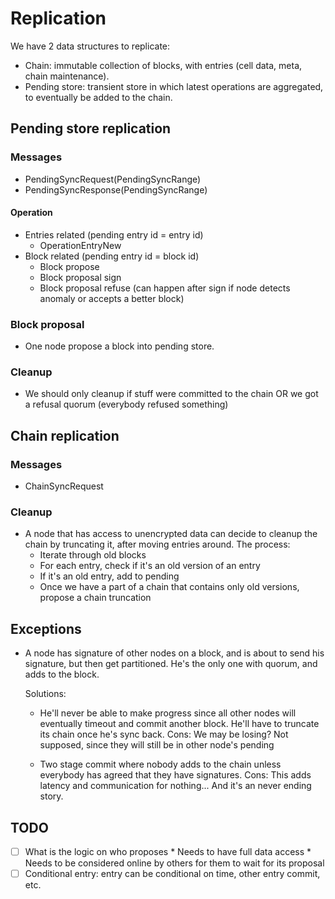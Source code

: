 

# Replication

We have 2 data structures to replicate:
* Chain: immutable collection of blocks, with entries (cell data, meta, chain maintenance).
* Pending store: transient store in which latest operations are aggregated, to eventually be added to the chain.


## Pending store replication

### Messages

* PendingSyncRequest(PendingSyncRange)
* PendingSyncResponse(PendingSyncRange)

#### Operation
* Entries related (pending entry id = entry id)
    * OperationEntryNew
* Block related (pending entry id = block id)
    * Block propose
    * Block proposal sign
    * Block proposal refuse (can happen after sign if node detects anomaly or accepts a better block)


### Block proposal
* One node propose a block into pending store. 


### Cleanup
* We should only cleanup if stuff were committed to the chain OR we got a refusal quorum (everybody refused something)



## Chain replication

### Messages
* ChainSyncRequest


### Cleanup
* A node that has access to unencrypted data can decide to cleanup the chain by truncating it, after moving entries around.
  The process:
  * Iterate through old blocks
  * For each entry, check if it's an old version of an entry
  * If it's an old entry, add to pending
  * Once we have a part of a chain that contains only old versions, propose a chain truncation

## Exceptions
* A node has signature of other nodes on a block, and is about to send his signature, but then get partitioned.
  He's the only one with quorum, and adds to the block.

  Solutions:
  * He'll never be able to make progress since all other nodes will eventually timeout and commit another block.
    He'll have to truncate its chain once he's sync back.
    Cons: We may be losing? Not supposed, since they will still be in other node's pending

  * Two stage commit where nobody adds to the chain unless everybody has agreed that they have signatures.
    Cons: This adds latency and communication for nothing... And it's an never ending story.


## TODO
- [ ] What is the logic on who proposes
        * Needs to have full data access
        * Needs to be considered online by others for them to wait for its proposal
- [ ] Conditional entry: entry can be conditional on time, other entry commit, etc.